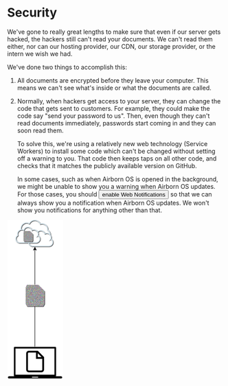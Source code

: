 # Security

We've gone to really great lengths to make sure that even if our server
gets hacked, the hackers still can't read your documents. We can't read
them either, nor can our hosting provider, our CDN, our storage
provider, or the intern we wish we had.

We've done two things to accomplish this:

1. All documents are encrypted before they leave your computer. This
   means we can't see what's inside or what the documents are called.

2. Normally, when hackers get access to your server, they can change the
   code that gets sent to customers. For example, they could make the
   code say "send your password to us". Then, even though they can't
   read documents immediately, passwords start coming in and they can
   soon read them.

   To solve this, we're using a relatively new web technology (Service
   Workers) to install some code which can't be changed without setting
   off a warning to you. That code then keeps taps on all other code,
   and checks that it matches the publicly available version on GitHub.
   
   In some cases, such as when Airborn OS is opened in the background,
   we might be unable to show you a warning when Airborn OS updates. For
   those cases, you should
   <button onclick="Notification.requestPermission()">enable Web
   Notifications</button> so that we can always show you a notification
   when Airborn OS updates. We won't show you notifications for anything
   other than that.

<img alt="Client-Side Encryption" src="images/client-side-encryption.png" class="img-container security" id="sidebar">